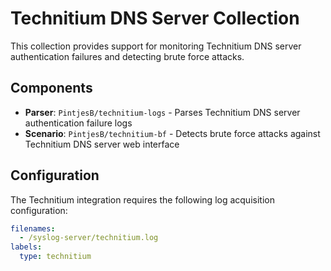 # Technitium DNS Server Collection

This collection provides support for monitoring Technitium DNS server authentication failures and detecting brute force attacks.

## Components

- **Parser**: `PintjesB/technitium-logs` - Parses Technitium DNS server authentication failure logs
- **Scenario**: `PintjesB/technitium-bf` - Detects brute force attacks against Technitium DNS server web interface

## Configuration

The Technitium integration requires the following log acquisition configuration:

```yaml
filenames:
  - /syslog-server/technitium.log
labels:
  type: technitium
```

